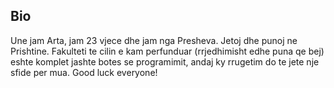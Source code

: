 ## Bio
Une jam Arta, jam 23 vjece dhe jam nga Presheva. Jetoj dhe punoj ne Prishtine. Fakulteti te cilin e kam perfunduar (rrjedhimisht edhe puna qe bej) eshte komplet jashte botes se programimit, andaj ky rrugetim do te jete nje sfide per mua.
Good luck everyone!